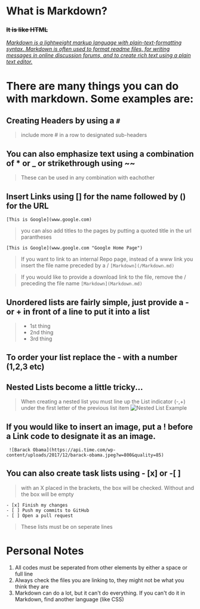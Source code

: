 # What is Markdown?

### ~~It is like HTML~~

[*Markdown is a lightweight markup language with plain-text-formatting syntax. Markdown is often used to format readme files, for writing messages in online discussion forums, and to create rich text using a plain text editor.*](https://github.com/adam-p/markdown-here/wiki/Markdown-Cheatsheet)

# There are many things you can do with markdown. Some examples are:

## Creating Headers by using a ```#```
 > include more # in a row to designated sub-headers

## You can also emphasize text using a combination of  * or _ or strikethrough using ~~
> These can be used in any combination with eachother

## Insert Links using [] for the name followed by () for the URL
```[This is Google](www.google.com) ```
> you can also add titles to the pages by putting a quoted title in the url parantheses

```[This is Google](www.google.com "Google Home Page") ```

> If you want to link to an internal Repo page, instead of a www link you insert the file name preceded by a /
 ```[Markdown](/Markdown.md)```
 
 > If you would like to provide a download link to the file, remove the / preceding the file name 
 ```[Markdown](Markdown.md)```

## Unordered lists are fairly simple, just provide a **-** or **+** in front of a line to put it into a list
> - 1st thing
> - 2nd thing
> - 3rd thing

## To order your list replace the - with a number (1,2,3 etc)

## Nested Lists become a little tricky...
> When creating a nested list you must line up the List indicator (-,+) under the first letter of the previous list item
![Nested List Example](https://help.github.com/assets/images/help/writing/nested-list-alignment.png)

## If you would like to insert an image, put a ! before a Link code to designate it as an image. 
``` ![Barack Obama](https://api.time.com/wp-content/uploads/2017/12/barack-obama.jpeg?w=800&quality=85)```

## You can also create task lists using - [x] or -[ ] 
> with an X placed in the brackets, the box will be checked. Without and the box will be empty

``` 
- [x] Finish my changes
- [ ] Push my commits to GitHub
- [ ] Open a pull request
```
>These lists must be on seperate lines

# Personal Notes
 1. All codes must be seperated from other elements by either a space or full line
 2. Always check the files you are linking to, they might not be what you think they are
 3. Markdown can do a lot, but it can't do everything. If you can't do it in Markdown, find another language (like CSS)
